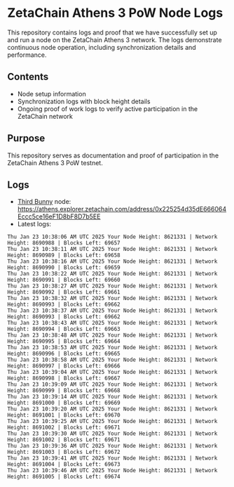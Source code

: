 # ZetaChain Athens 3 PoW Node Logs
This repository contains logs and proof that we have successfully set up and run a node on the ZetaChain Athens 3 network. The logs demonstrate continuous node operation, including synchronization details and performance.

## Contents
- Node setup information
- Synchronization logs with block height details
- Ongoing proof of work logs to verify active participation in the ZetaChain network

## Purpose
This repository serves as documentation and proof of participation in the ZetaChain Athens 3 PoW testnet.

## Logs

- [Third Bunny](https://thirdbunny.xyz/) node: https://athens.explorer.zetachain.com/address/0x225254d35dE666064Eccc5ce16eF1D8bF8D7b5EE
- Latest logs:
```
Thu Jan 23 10:38:06 AM UTC 2025 Your Node Height: 8621331 | Network Height: 8690988 | Blocks Left: 69657
Thu Jan 23 10:38:11 AM UTC 2025 Your Node Height: 8621331 | Network Height: 8690989 | Blocks Left: 69658
Thu Jan 23 10:38:16 AM UTC 2025 Your Node Height: 8621331 | Network Height: 8690990 | Blocks Left: 69659
Thu Jan 23 10:38:22 AM UTC 2025 Your Node Height: 8621331 | Network Height: 8690991 | Blocks Left: 69660
Thu Jan 23 10:38:27 AM UTC 2025 Your Node Height: 8621331 | Network Height: 8690992 | Blocks Left: 69661
Thu Jan 23 10:38:32 AM UTC 2025 Your Node Height: 8621331 | Network Height: 8690993 | Blocks Left: 69662
Thu Jan 23 10:38:37 AM UTC 2025 Your Node Height: 8621331 | Network Height: 8690993 | Blocks Left: 69662
Thu Jan 23 10:38:43 AM UTC 2025 Your Node Height: 8621331 | Network Height: 8690994 | Blocks Left: 69663
Thu Jan 23 10:38:48 AM UTC 2025 Your Node Height: 8621331 | Network Height: 8690995 | Blocks Left: 69664
Thu Jan 23 10:38:53 AM UTC 2025 Your Node Height: 8621331 | Network Height: 8690996 | Blocks Left: 69665
Thu Jan 23 10:38:58 AM UTC 2025 Your Node Height: 8621331 | Network Height: 8690997 | Blocks Left: 69666
Thu Jan 23 10:39:04 AM UTC 2025 Your Node Height: 8621331 | Network Height: 8690998 | Blocks Left: 69667
Thu Jan 23 10:39:09 AM UTC 2025 Your Node Height: 8621331 | Network Height: 8690999 | Blocks Left: 69668
Thu Jan 23 10:39:14 AM UTC 2025 Your Node Height: 8621331 | Network Height: 8691000 | Blocks Left: 69669
Thu Jan 23 10:39:20 AM UTC 2025 Your Node Height: 8621331 | Network Height: 8691001 | Blocks Left: 69670
Thu Jan 23 10:39:25 AM UTC 2025 Your Node Height: 8621331 | Network Height: 8691002 | Blocks Left: 69671
Thu Jan 23 10:39:30 AM UTC 2025 Your Node Height: 8621331 | Network Height: 8691002 | Blocks Left: 69671
Thu Jan 23 10:39:36 AM UTC 2025 Your Node Height: 8621331 | Network Height: 8691003 | Blocks Left: 69672
Thu Jan 23 10:39:41 AM UTC 2025 Your Node Height: 8621331 | Network Height: 8691004 | Blocks Left: 69673
Thu Jan 23 10:39:46 AM UTC 2025 Your Node Height: 8621331 | Network Height: 8691005 | Blocks Left: 69674
```

